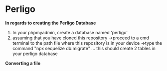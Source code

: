 # Perligo

<b>In regards to creating the Perligo Database</b>
1. In your phpmyadmin, create a database named 'perligo'
2. assuming that you have cloned this repository
  ->proceed to a cmd terminal to the path file where this repository is in your device
  ->type the command "npx sequelize db:migrate" ... this should create 2 tables in your perligo database
  


<b>Converting a file</b>

